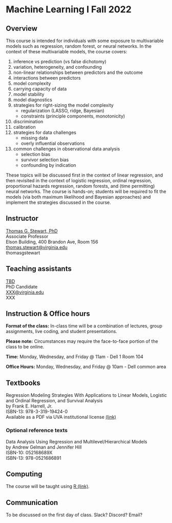 <script src="https://kit.fontawesome.com/889acaf6e2.js"></script>

# Machine Learning I Fall 2022

## Overview

This course is intended for individuals with some exposure to multivariable models such as regression, random forest, or neural networks.  In the context of these multivariable models, the course covers:

1. inference vs prediction (vs false dichotomy)
1. variation, heterogeneity, and confounding
1. non-linear relationships between predictors and the outcome
1. interactions between predictors
1. model complexity
1. carrying capacity of data
1. model stability
1. model diagnostics
1. strategies for right-sizing the model complexity
    * regularization (LASSO, ridge, Bayesian)
    * constraints (principle components, monotonicity)
1. discrimination
1. calibration
1. strategies for data challenges
    * missing data
    * overly influential observations
1. common challenges in observational data analysis
    * selection bias
    * survivor selection bias
    * confounding by indication

These topics will be discussed first in the context of linear regression, and then revisited in the context of logistic regression, ordinal regression, proportional hazards regression, random forests, and (time permitting) neural networks.  The course is hands-on; students will be required to fit the models (via both maximum likelihood and Bayesian approaches) and implement the strategies discussed in the course.

## Instructor

[Thomas G. Stewart, PhD](https://tgstewart.xyz)  
Associate Professor  
<i class="fas fa-map-marker-alt"></i> Elson Building, 400 Brandon Ave, Room 156  
<i class="fas fa-envelope"></i> thomas.stewart@virginia.edu  
<i class="fab fa-github-square"></i> thomasgstewart

## Teaching assistants

[TBD]()  
PhD Candidate  
<i class="fas fa-envelope"></i> XXX@virginia.edu  
<i class="fab fa-github-square"></i> XXX

## Instruction & Office hours <i class="fas fa-chalkboard-teacher"></i>

**Format of the class:** In-class time will be a combination of lectures, group assignments, live coding, and student presentations.  

**Please note:** Circumstances may require the face-to-face portion of the class to be online.

**Time:** Monday, Wednesday, and Friday @ 11am - Dell 1 Room 104

**Office Hours:** Monday, Wednesday, and Friday @ 10am - Dell common area

## Textbooks <i class="fas fa-book"></i>

Regression Modeling Strategies With Applications to Linear Models, Logistic and Ordinal Regression, and Survival Analysis  
by Frank E. Harrell, Jr.  
ISBN-13: 978-3-319-19424-0  
Available as a PDF via UVA institutional license [(link)](https://doi.org/10.1007/978-3-319-19425-7)

### Optional reference texts 

Data Analysis Using Regression and Multilevel/Hierarchical Models  
by Andrew Gelman and Jennifer Hill  
ISBN-10: 052168689X  
ISBN-13: 978-0521686891

## Computing

The course will be taught using  [R (link)](https://www.R-project.org/).

## Communication

To be discussed on the first day of class.  Slack? Discord? Email?
